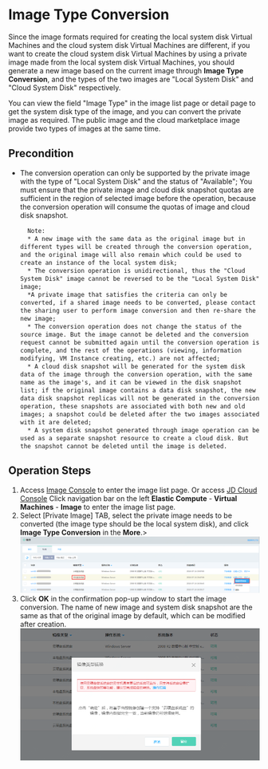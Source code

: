 # Image Type Conversion
Since the image formats required for creating the local system disk Virtual Machines and the cloud system disk Virtual Machines are different, if you want to create the cloud system disk Virtual Machines by using a private image made from the local system disk Virtual Machines, you should generate a new image based on the current image through **Image Type Conversion**, and the types of the two images are "Local System Disk" and "Cloud System Disk" respectively.

You can view the field "Image Type" in the image list page or detail page to get the system disk type of the image, and you can convert the private image as required. The public image and the cloud marketplace image provide two types of images at the same time.

## Precondition

* The conversion operation can only be supported by the private image with the type of "Local System Disk" and the status of "Available";
You must ensure that the private image and cloud disk snapshot quotas are sufficient in the region of selected image before the operation, because the conversion operation will consume the quotas of image and cloud disk snapshot.


		Note:
		* A new image with the same data as the original image but in different types will be created through the conversion operation, and the original image will also remain which could be used to create an instance of the local system disk;
		* The conversion operation is unidirectional, thus the "Cloud System Disk" image cannot be reversed to be the "Local System Disk" image;
		*A private image that satisfies the criteria can only be converted, if a shared image needs to be converted, please contact the sharing user to perform image conversion and then re-share the new image;
		* The conversion operation does not change the status of the source image. But the image cannot be deleted and the conversion request cannot be submitted again until the conversion operation is complete, and the rest of the operations (viewing, information modifying, VM Instance creating, etc.) are not affected;
		* A cloud disk snapshot will be generated for the system disk data of the image through the conversion operation, with the same name as the image's, and it can be viewed in the disk snapshot list; if the original image contains a data disk snapshot, the new data disk snapshot replicas will not be generated in the conversion operation, these snapshots are associated with both new and old images; a snapshot could be deleted after the two images associated with it are deleted;
		* A system disk snapshot generated through image operation can be used as a separate snapshot resource to create a cloud disk. But the snapshot cannot be deleted until the image is deleted.


## Operation Steps
1. Access [Image Console][1] to enter the image list page. Or access [JD Cloud Console][2] Click navigation bar on the left **Elastic Compute** - **Virtual Machines** - **Image** to enter the image list page.
2. Select [Private Image] TAB, select the private image needs to be converted (the image type should be the local system disk), and click **Image Type Conversion** in the **More**.>
![](../../../../../image/vm/Operation-Guide-Image-Convert1.png)
3. Click **OK** in the confirmation pop-up window to start the image conversion. The name of new image and system disk snapshot are the same as that of the original image by default, which can be modified after creation.
![](../../../../../image/vm/Operation-Guide-Image-convert2.png)

  [1]: https://cns-console.jdcloud.com/host/image/list
  [2]: https://console.jdcloud.com/
 